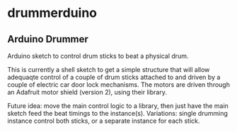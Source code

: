 # drummerduino

## Arduino Drummer

Arduino sketch to control drum sticks to beat a physical drum.

This is currently a shell sketch to get a simple structure that will allow adequaqte
control of a couple of drum sticks attached to and driven by a couple of electric
car door lock mechanisms.  The motors are driven through an Adafruit motor shield
(version 2), using their library.

Future idea: move the main control logic to a library, then just have the main
sketch feed the beat timings to the instance(s).  Variations: single drumming
instance control both sticks, or a separate instance for each stick.
